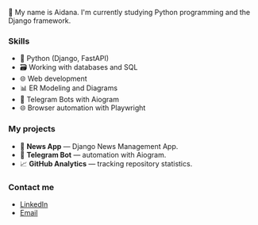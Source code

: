 👋 My name is Aidana. I'm currently studying Python programming and the Django framework.

### Skills
- 🐍 Python (Django, FastAPI)
- 🗃️ Working with databases and SQL
- 🌐 Web development
- 📊 ER Modeling and Diagrams
- 🤖 Telegram Bots with Aiogram
- 🌐 Browser automation with Playwright

### My projects
- 📰 **News App** — Django News Management App.
- 🤖 **Telegram Bot** — automation with Aiogram.
- 📈 **GitHub Analytics** — tracking repository statistics.

### Contact me
- [LinkedIn](https://www.linkedin.com/in/ai-doni-102a7b308)
- [Email](mailto:a19071997@mail.ru)
